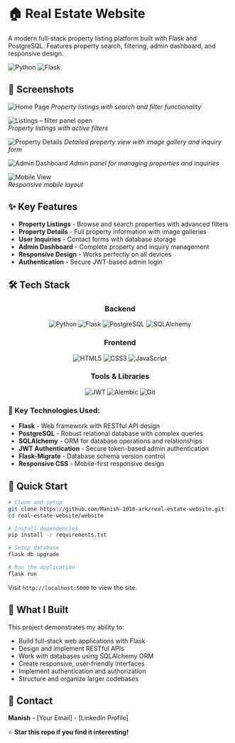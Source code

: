 # 🏠 Real Estate Website

A modern full-stack property listing platform built with Flask and PostgreSQL. Features property search, filtering, admin dashboard, and responsive design.

![Python](https://img.shields.io/badge/python-3.10+-blue.svg)
![Flask](https://img.shields.io/badge/flask-3.1.1-green.svg)

## 📸 Screenshots

![Home Page](screenshots/home.png)
*Property listings with search and filter functionality*

![Listings – filter panel open](screenshots/properties.png)  
*Property listings with active filters*

![Property Details](screenshots/property_details.png)
*Detailed property view with image gallery and inquiry form*

![Admin Dashboard](screenshots/admin_dashboard.png)
*Admin panel for managing properties and inquiries*

![Mobile View](screenshots/mobile_view.png)  
*Responsive mobile layout*

## ✨ Key Features

- **Property Listings** - Browse and search properties with advanced filters
- **Property Details** - Full property information with image galleries
- **User Inquiries** - Contact forms with database storage
- **Admin Dashboard** - Complete property and inquiry management
- **Responsive Design** - Works perfectly on all devices
- **Authentication** - Secure JWT-based admin login

## 🛠️ Tech Stack

<div align="center">

### Backend
![Python](https://img.shields.io/badge/Python-3776AB?style=for-the-badge&logo=python&logoColor=white)
![Flask](https://img.shields.io/badge/Flask-000000?style=for-the-badge&logo=flask&logoColor=white)
![PostgreSQL](https://img.shields.io/badge/PostgreSQL-316192?style=for-the-badge&logo=postgresql&logoColor=white)
![SQLAlchemy](https://img.shields.io/badge/SQLAlchemy-D71F00?style=for-the-badge&logo=sqlalchemy&logoColor=white)

### Frontend
![HTML5](https://img.shields.io/badge/HTML5-E34F26?style=for-the-badge&logo=html5&logoColor=white)
![CSS3](https://img.shields.io/badge/CSS3-1572B6?style=for-the-badge&logo=css3&logoColor=white)
![JavaScript](https://img.shields.io/badge/JavaScript-F7DF1E?style=for-the-badge&logo=javascript&logoColor=black)

### Tools & Libraries
![JWT](https://img.shields.io/badge/JWT-000000?style=for-the-badge&logo=jsonwebtokens&logoColor=white)
![Alembic](https://img.shields.io/badge/Alembic-6BA81E?style=for-the-badge&logo=alembic&logoColor=white)
![Git](https://img.shields.io/badge/Git-F05032?style=for-the-badge&logo=git&logoColor=white)

</div>

### 🔧 Key Technologies Used:
- **Flask** - Web framework with RESTful API design
- **PostgreSQL** - Robust relational database with complex queries
- **SQLAlchemy** - ORM for database operations and relationships
- **JWT Authentication** - Secure token-based admin authentication
- **Flask-Migrate** - Database schema version control
- **Responsive CSS** - Mobile-first responsive design

## 🚀 Quick Start

```bash
# Clone and setup
git clone https://github.com/Manish-1010-ark/real-estate-website.git
cd real-estate-website/website

# Install dependencies
pip install -r requirements.txt

# Setup database
flask db upgrade

# Run the application
flask run
```

Visit `http://localhost:5000` to view the site.

## 🌟 What I Built

This project demonstrates my ability to:
- Build full-stack web applications with Flask
- Design and implement RESTful APIs
- Work with databases using SQLAlchemy ORM
- Create responsive, user-friendly interfaces
- Implement authentication and authorization
- Structure and organize larger codebases

## 📧 Contact

**Manish** - [Your Email] - [LinkedIn Profile]

⭐ **Star this repo if you find it interesting!**
